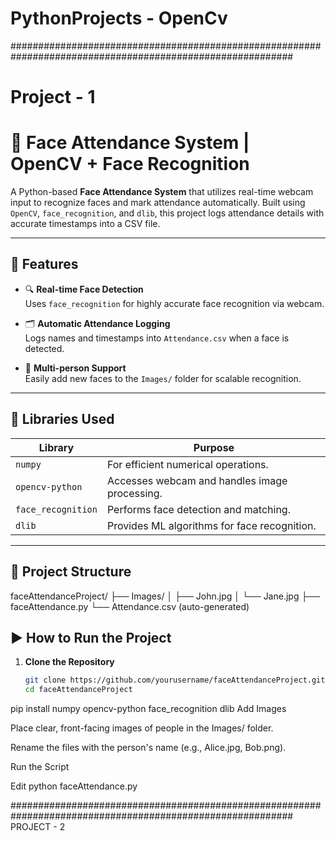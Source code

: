 # PythonProjects - OpenCv 

###########################################################################################################
# Project - 1
# 🧠 Face Attendance System | OpenCV + Face Recognition

A Python-based **Face Attendance System** that utilizes real-time webcam input to recognize faces and mark attendance automatically. Built using `OpenCV`, `face_recognition`, and `dlib`, this project logs attendance details with accurate timestamps into a CSV file.

---

## 🚀 Features

- 🔍 **Real-time Face Detection**  
  Uses `face_recognition` for highly accurate face recognition via webcam.

- 🗂️ **Automatic Attendance Logging**  
  Logs names and timestamps into `Attendance.csv` when a face is detected.

- 👥 **Multi-person Support**  
  Easily add new faces to the `Images/` folder for scalable recognition.

---

## 🧰 Libraries Used

| Library             | Purpose                                           |
|---------------------|---------------------------------------------------|
| `numpy`             | For efficient numerical operations.               |
| `opencv-python`     | Accesses webcam and handles image processing.     |
| `face_recognition`  | Performs face detection and matching.             |
| `dlib`              | Provides ML algorithms for face recognition.      |

---

## 📂 Project Structure

faceAttendanceProject/
├── Images/
│   ├── John.jpg
│   └── Jane.jpg
├── faceAttendance.py
└── Attendance.csv (auto-generated)
## ▶️ How to Run the Project

1. **Clone the Repository**
   ```bash
   git clone https://github.com/yourusername/faceAttendanceProject.git
   cd faceAttendanceProject

pip install numpy opencv-python face_recognition dlib
Add Images

Place clear, front-facing images of people in the Images/ folder.

Rename the files with the person's name (e.g., Alice.jpg, Bob.png).

Run the Script


Edit
python faceAttendance.py

###########################################################################################################
PROJECT - 2
